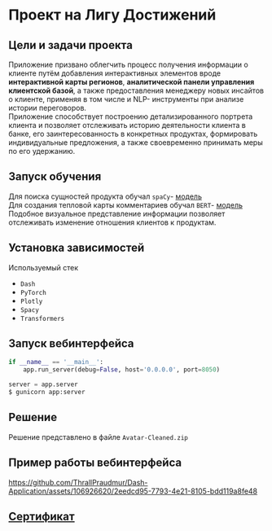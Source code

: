 # Проект на Лигу Достижений
## Цели и задачи проекта
Приложение призвано облегчить процесс получения информации о клиенте путём добавления интерактивных элементов вроде **интерактивной карты регионов**, **аналитической панели управления клиентской базой**, а также предоставления менеджеру новых инсайтов о клиенте, применяя в том числе и NLP- инструменты при анализе истории переговоров. <br>
Приложение способствует построению детализированного портрета клиента и позволяет отслеживать историю деятельности клиента в банке, его заинтересованность в конкретных продуктах, формировать индивидуальные предложения, а также своевременно принимать меры по его удержанию.
## Запуск обучения
Для поиска сущностей продукта обучал `spaCy`- [модель](https://spacy.io/api/entityrecognizer) <br>
Для создания тепловой карты комментариев обучал `BERT`- [модель](https://github.com/ThrallPraudmur/Transformers/blob/main/BERT-fine-tuning.ipynb) <br>
Подобное визуальное представление информации позволяет отслеживать изменение отношения клиентов к продуктам.
## Установка зависимостей
Используемый стек
* `Dash`
* `PyTorch`
* `Plotly`
* `Spacy`
* `Transformers`
## Запуск вебинтерфейса

```python
if __name__ == '__main__':
    app.run_server(debug=False, host='0.0.0.0', port=8050)
```

```python
server = app.server
$ gunicorn app:server
```
## Решение
Решение представлено в файле `Avatar-Cleaned.zip`
## Пример работы вебинтерфейса
https://github.com/ThrallPraudmur/Dash-Application/assets/106926620/2eedcd95-7793-4e21-8105-bdd119a8fe48
## [Сертификат](https://github.com/ThrallPraudmur/Dash-Application/blob/main/%D0%9B%D0%B8%D0%B3%D0%B0_%D0%A1%D0%B5%D1%80%D1%82%D0%B8%D1%84%D0%B8%D0%BA%D0%B0%D1%82.jpg)
